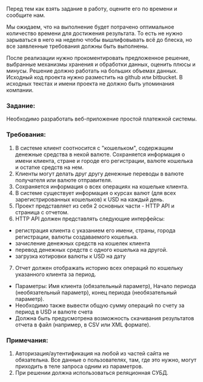 Перед тем как взять задание в работу, оцените его по времени и сообщите нам.

Мы ожидаем, что на выполнение будет потрачено оптимальное количество времени для достижения результата. То есть
не нужно зарываться в него на неделю чтобы вышлифовывать всё до блеска, но все заявленные требования должны
быть выполнены.

После реализации нужно прокоментировать предложенное решение, выбранные механизмы хранения и обработки
данных, оценить плюсы и минусы. Решение должно работать на больших объемах данных.
Исходный код проекта нужно разместить на github или bitbucket. 
В исходных текстах и имени проекта не должно быть упоминания компании.

### Задание:
Необходимо разработать веб-приложение простой платежной системы. 

### Требования:
1) В системe клиент соотносится с "кошельком", содержащим денежные средства в некой валюте. Сохраняется информация о имени клиента, стране и городе его регистрации, валюте кошелька и остатке средств на нем.
2) Клиенты могут делать друг другу денежные переводы в валюте получателя или валюте отправителя.
3) Сохраняется информация о всех операциях на кошельке клиента.
4) В системе существует информация о курсах валют (для всех зарегистрированных кошельков) к USD на каждый день.
5) Проект представляет из себя 2 основных части - HTTP API и страница с отчетом.
6) HTTP API должен представлять следующие интерфейсы:
- регистрация клиента с указанием его имени, страны, города регистрации, валюты создаваемого кошелька.
- зачисление денежных средств на кошелек клиента
- перевод денежных средств с одного кошелька на другой.
- загрузка котировки валюты к USD на дату
7) Отчет должен отображать историю всех операций по кошельку указанного клиента за период.
- Параметры: Имя клиента (обязательный параметр), Начало периода (необязательный параметр), конец периода (необязательный параметр).
- Необходимо также вывести общую сумму операций по счету за период в USD и валюте счета
- Должна быть предусмотрена возможность скачивания результатов отчета в файл (например, в CSV или XML формате).

### Примечания:
1) Авторизация/аутентификация на любой из частей сайта не обязательна. Все данные о пользователях, там, где это
нужно, могут приходить в теле запроса одним из параметров.
2) При решении должна использоваться реляционная СУБД.
